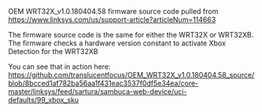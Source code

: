 OEM WRT32X_v1.0.180404.58 firmware source code pulled from https://www.linksys.com/us/support-article?articleNum=114663

The firmware source code is the same for either the WRT32X or WRT32XB.  The firmware checks a hardware version constant to activate Xbox Detection for the WRT32XB

You can see that in action here:  https://github.com/translucentfocus/OEM_WRT32X_v1.0.180404.58_source/blob/8bcced1af782ba56aa1f431eac3537f0df5e34ea/core-master/linksys/feed/sartura/sambuca-web-device/uci-defaults/99_xbox_sku